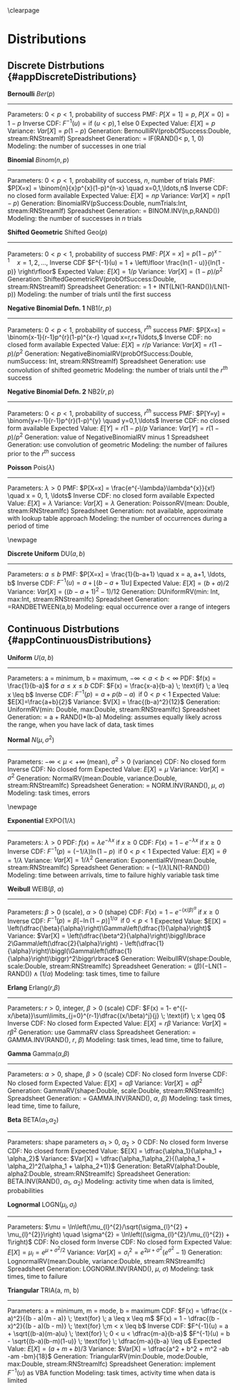 \clearpage 
# Distributions 

## Discrete Distrbutions {#appDiscreteDistributions}

  **Bernoulli**             $Ber(p)$
  ------------------------- --------------------------------------
  Parameters:               $0 < p < 1$, probability of success
  PMF:                      $P[X=1] = p, \; P[X=0] = 1-p$
  Inverse CDF:              $F^{-1}(u) = \text{if}\  (u < p), 1 \ \text{else} \ 0$
  Expected Value:           $E[X] = p$
  Variance:                 $Var[X] = p(1-p)$
  Generation:               BernoulliRV(probOfSuccess:Double, stream:RNStreamIf)
  Spreadsheet Generation:   = IF(RAND()$<$ p, 1, 0)
  Modeling:                 the number of successes in one trial

  **Binomial**              $Binom(n,p)$
  ------------------------- --------------------------------------------------------------
  Parameters:               $0 < p < 1$, probability of success, $n$, number of trials
  PMF:                      $P[X=x] = \binom{n}{x}p^{x}(1-p)^{n-x} \quad x=0,1,\ldots,n$
  Inverse CDF:              no closed form available
  Expected Value:           $E[X] = np$
  Variance:                 $Var[X] = np(1-p)$
  Generation:               BinomialRV(pSuccess:Double, numTrials:Int, stream:RNStreamIf)
  Spreadsheet Generation:   = BINOM.INV(n,p,RAND())
  Modeling:                 the number of successes in $n$ trials

  **Shifted Geometric**     Shifted Geo($p$)
  ------------------------- ----------------------------------------------
  Parameters:               $0 < p < 1$, probability of success
  PMF:                      $P[X=x] = p(1-p)^{x-1} \quad x=1,2,\ldots,$
  Inverse CDF               $F^{-1}(u) = 1 + \left\lfloor \frac{ln(1 - u)}{ln(1 - p)} \right\rfloor$
  Expected Value:           $E[X] = 1/p$
  Variance:                 $Var[X] = (1-p)/p^2$
  Generation:               ShiftedGeometricRV(probOfSuccess:Double, stream:RNStreamIf)
  Spreadsheet Generation:   = $\text{1 + INT(LN(1-RAND())/LN(1-p))}$
  Modeling:                 the number of trials until the first success

  **Negative Binomial Defn. 1**   NB1($r,p$)
  ------------------------------- ------------------------------------------------------------------
  Parameters:                     $0 < p < 1$, probability of success, $r^{th}$ success
  PMF:                            $P[X=x] = \binom{x-1}{r-1}p^{r}(1-p)^{x-r} \quad x=r,r+1\ldots,$
  Inverse CDF:                    no closed form available
  Expected Value:                 $E[X] = r/p$
  Variance:                       $Var[X] = r(1-p)/p^2$
  Generation:                     NegativeBinomialRV(probOfSuccess:Double, numSuccess: Int, stream:RNStreamIf)
  Spreadsheet Generation:         use convolution of shifted geometric
  Modeling:                       the number of trials until the $r^{th}$ success

  **Negative Binomial Defn. 2**   NB2($r,p$)
  ------------------------------- ----------------------------------------------------------------
  Parameters:                     $0 < p < 1$, probability of success, $r^{th}$ success
  PMF:                            $P[Y=y] = \binom{y+r-1}{r-1}p^{r}(1-p)^{y} \quad y=0,1,\ldots$
  Inverse CDF:                    no closed form available
  Expected Value:                 $E[Y] = r(1-p)/p$
  Variance:                       $Var[Y] = r(1-p)/p^2$
  Generation:                     value of NegativeBinomialRV minus 1
  Spreadsheet Generation:         use convolution of geometric
  Modeling:                       the number of failures prior to the $r^{th}$ success

  **Poisson**               Pois($\lambda$)
  ------------------------- ----------------------------------------------------------------------
  Parameters:               $\lambda > 0$
  PMF:                      $P[X=x] = \frac{e^{-\lambda}\lambda^{x}}{x!} \quad x = 0, 1, \ldots$
  Inverse CDF:              no closed form available
  Expected Value:           $E[X] = \lambda$
  Variance:                 $Var[X] = \lambda$
  Generation:               PoissonRV(mean: Double, stream:RNStreamIfc)
  Spreadsheet Generation:   not available, approximate with lookup table approach
  Modeling:                 the number of occurrences during a period of time

\newpage

  **Discrete Uniform**      DU($a, b$)
  ------------------------- --------------------------------------------------------
  Parameters:               $a \leq b$
  PMF:                      $P[X=x] = \frac{1}{b-a+1} \quad x = a, a+1, \ldots, b$
  Inverse CDF:              $F^{-1}(u) = a + \lfloor(b-a+1)u\rfloor$
  Expected Value:           $E[X] = (b+a)/2$
  Variance:                 $Var[X] = \left( \left( b-a+1\right)^2 -1 \right)/12$
  Generation:               DUniformRV(min: Int, max:Int, stream:RNStreamIfc)
  Spreadsheet Generation:   =RANDBETWEEN(a,b)
  Modeling:                 equal occurrence over a range of integers

## Continuous Distrbutions {#appContinuousDistributions}

  **Uniform**               $U(a,b)$
  ------------------------- ----------------------------------------------------------
  Parameters:               a = minimum, b = maximum, $-\infty < a < b < \infty$
  PDF:                      $f(x) = \frac{1}{b-a}$ for $a \leq x \leq b$
  CDF:                      $F(x) = \frac{x-a}{b-a} \; \text{if} \; a \leq x \leq b$
  Inverse CDF:              $F^{-1}(p) = a + p(b-a) \; \; \text{if} \; 0 < p < 1$
  Expected Value:           $E[X]=\frac{a+b}{2}$
  Variance:                 $V[X] = \frac{(b-a)^2}{12}$
  Generation:               UniformRV(min: Double, max:Double, stream:RNStreamIfc)
  Spreadsheet Generation:   = a + RAND()\*(b-a)
  Modeling:                 assumes equally likely across the range,
                            when you have lack of data, task times

  **Normal**                $N(\mu,\sigma^2)$
  ------------------------- -------------------------------------------------------------
  Parameters:               $-\infty < \mu < +\infty$ (mean), $\sigma^2 > 0$ (variance)
  CDF:                      No closed form
  Inverse CDF:              No closed form
  Expected Value:           $E[X] = \mu$
  Variance:                 $Var[X] = \sigma^2$
  Generation:               NormalRV(mean:Double, variance:Double, stream:RNStreamIfc)
  Spreadsheet Generation:   = NORM.INV(RAND(), $\mu$, $\sigma$)
  Modeling:                 task times, errors

\newpage

  **Exponential**           EXPO($1/\lambda$)
  ------------------------- -------------------------------------------------------------------------------
  Parameters:               $\lambda > 0$
  PDF:                      $f(x) = \lambda e^{-\lambda x} \; \text{if} \; x \geq 0$
  CDF:                      $F(x) =     1 - e^{-\lambda x} \; \text{if} \; x \geq 0$
  Inverse CDF:              $F^{-1}(p) = (-1/\lambda)\ln \left(1-p \right)  \; \; \text{if} \; 0 < p < 1$
  Expected Value:           $E[X] = \theta = 1/\lambda$
  Variance:                 $Var[X] = 1/\lambda^2$
  Generation:               ExponentialRV(mean:Double, stream:RNStreamIfc)
  Spreadsheet Generation:   = $(-1/\lambda)$LN(1-RAND())
  Modeling:                 time between arrivals, time to failure
                            highly variable task time

  **Weibull**               WEIB($\beta$, $\alpha$)
  ------------------------- ------------------------------------------------------------------------------------------------------------------------------------------------------------------------------------------------------
  Parameters:               $\beta > 0$ (scale), $\alpha > 0$ (shape)
  CDF:                      $F(x) = 1- e^{-(x/\beta)^\alpha} \; \text{if} \; x \geq 0$
  Inverse CDF:              $F^{-1}(p) = \beta\left[ -\ln (1-p)\right]^{1/\alpha}  \; \; \text{if} \; 0 < p < 1$
  Expected Value:           $E[X] = \left(\dfrac{\beta}{\alpha}\right)\Gamma\left(\dfrac{1}{\alpha}\right)$
  Variance:                 $Var[X] = \left(\dfrac{\beta^2}{\alpha}\right)\biggl\lbrace 2\Gamma\left(\dfrac{2}{\alpha}\right) - \left(\dfrac{1}{\alpha}\right)\biggl(\Gamma\left(\dfrac{1}{\alpha}\right)\biggr)^2\biggr\rbrace$
  Generation:               WeibullRV(shape:Double, scale:Double, stream:RNStreamIfc)
  Spreadsheet Generation:   = $(\beta)(-\text{LN}(1-\text{RAND}())\wedge(1/\alpha)$
  Modeling:                 task times, time to failure

  **Erlang**                Erlang($r$,$\beta$)
  ------------------------- --------------------------------------------------------------------------------------------------
  Parameters:               $r > 0$, integer, $\beta > 0$ (scale)
  CDF:                      $F(x) = 1- e^{(-x/\beta)}\sum\limits_{j=0}^{r-1}\dfrac{(x/\beta)^j}{j} \; \text{if} \; x \geq 0$
  Inverse CDF:              No closed form
  Expected Value:           $E[X] = r\beta$
  Variance:                 $Var[X] = r\beta^2$
  Generation:               use GammaRV class
  Spreadsheet Generation:   = GAMMA.INV(RAND(), $r$, $\beta$)
  Modeling:                 task times, lead time, time to failure,

  **Gamma**                 Gamma($\alpha$,$\beta$)
  ------------------------- ------------------------------------------
  Parameters:               $\alpha > 0$, shape, $\beta > 0$ (scale)
  CDF:                      No closed form
  Inverse CDF:              No closed form
  Expected Value:           $E[X] = \alpha \beta$
  Variance:                 $Var[X] = \alpha \beta^2$
  Generation:               GammaRV(shape:Double, scale:Double, stream:RNStreamIfc)
  Spreadsheet Generation:   = GAMMA.INV(RAND(), $\alpha$, $\beta$)
  Modeling:                 task times, lead time, time to failure,

  **Beta**                  BETA($\alpha_1$,$\alpha_2$)
  ------------------------- -------------------------------------------------------------------------------------
  Parameters:               shape parameters $\alpha_1 >0$, $\alpha_2 >0$
  CDF:                      No closed form
  Inverse CDF:              No closed form
  Expected Value:           $E[X] = \dfrac{\alpha_1}{\alpha_1 + \alpha_2}$
  Variance:                 $Var[X] = \dfrac{\alpha_1\alpha_2}{(\alpha_1 + \alpha_2)^2(\alpha_1 + \alpha_2+1)}$
  Generation:               BetaRV(alpha1:Double, alpha2:Double, stream:RNStreamIfc)
  Spreadsheet Generation:   BETA.INV(RAND(), $\alpha_1$, $\alpha_2$)
  Modeling:                 activity time when data is limited, probabilities

  **Lognormal**             LOGN$\left(\mu_l,\sigma_l\right)$
  ------------------------- ---------------------------------------------------------------------------------------------------------------------------------------------
  Parameters:               $\mu = \ln\left(\mu_{l}^{2}/\sqrt{\sigma_{l}^{2} + \mu_{l}^{2}}\right) \quad \sigma^{2} = \ln\left((\sigma_{l}^{2}/\mu_{l}^{2}) + 1\right)$
  CDF:                      No closed form
  Inverse CDF:              No closed form
  Expected Value:           $E[X] = \mu_l = e^{\mu + \sigma^{2}/2}$
  Variance:                 $Var[X] = \sigma_{l}^{2}  = e^{2\mu + \sigma^{2}}\left(e^{\sigma^{2}} - 1\right)$
  Generation:               LognormalRV(mean:Double, variance:Double, stream:RNStreamIfc)
  Spreadsheet Generation:   LOGNORM.INV(RAND(), $\mu$, $\sigma$)
  Modeling:                 task times, time to failure

  **Triangular**            TRIA(a, m, b)
  ------------------------- -----------------------------------------------------------------------------------
  Parameters:               a = minimum, m = mode, b = maximum
  CDF:                      $F(x) =  \dfrac{(x - a)^2}{(b - a)(m - a)} \; \text{for} \; a \leq x \leq m$
                            $F(x) = 1 - \dfrac{(b - x)^2}{(b - a)(b - m)} \; \text{for} \;m < x \leq b$
  Inverse CDF:              $F^{-1}(u) = a + \sqrt{(b-a)(m-a)u} \; \text{for} \;  0 < u < \dfrac{m-a}{b-a}$
                            $F^{-1}(u) = b - \sqrt{(b-a)(b-m)(1-u)} \; \text{for} \; \dfrac{m-a}{b-a} \leq u$
  Expected Value:           $E[X] = (a+m+b)/3$
  Variance:                 $Var[X] = \dfrac{a^2 + b^2 + m^2 -ab -am -bm}{18}$
  Generation:               TriangularRV(min:Double, mode:Double, max:Double, stream:RNStreamIfc)
  Spreadsheet Generation:   implement $F^{-1}(u)$ as VBA function
  Modeling:                 task times, activity time when data is limited





